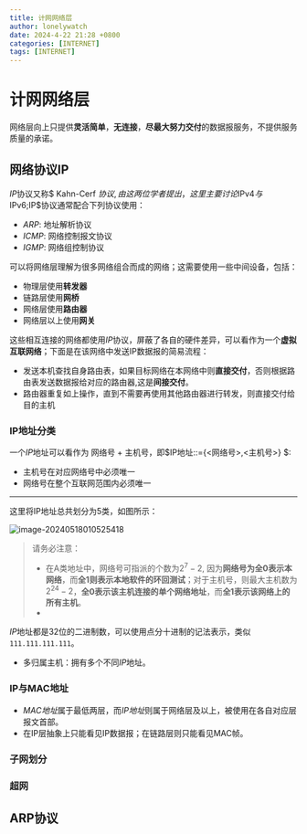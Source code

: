 ```yaml
---
title: 计网网络层
author: lonelywatch
date: 2024-4-22 21:28 +0800
categories: [INTERNET]
tags: [INTERNET]  
---
```


# 计网网络层

网络层向上只提供**灵活简单**，**无连接**，**尽最大努力交付**的数据报服务，不提供服务质量的承诺。

## 网络协议IP

$IP$协议又称$ Kahn-Cerf $协议,由这两位学者提出，这里主要讨论$IPv4$与$IPv6$;$IP$协议通常配合下列协议使用：

- $ARP$: 地址解析协议
- $ICMP$: 网络控制报文协议
- $IGMP$: 网络组控制协议

可以将网络层理解为很多网络组合而成的网络；这需要使用一些中间设备，包括：

- 物理层使用**转发器**
- 链路层使用**网桥**
- 网络层使用**路由器**
- 网络层以上使用**网关**

这些相互连接的网络都使用$IP$协议，屏蔽了各自的硬件差异，可以看作为一个**虚拟互联网络**；下面是在该网络中发送IP数据报的简易流程：

- 发送本机查找自身路由表，如果目标网络在本网络中则**直接交付**，否则根据路由表发送数据报给对应的路由器,这是**间接交付**。
- 路由器重复如上操作，直到不需要再使用其他路由器进行转发，则直接交付给目的主机

### IP地址分类

一个$IP$地址可以看作为 网络号 + 主机号，即$IP地址::={<网络号>,<主机号>} $:

- 主机号在对应网络号中必须唯一
- 网络号在整个互联网范围内必须唯一

---

这里将IP地址总共划分为5类，如图所示：

![image-20240518010525418](https://lonelywatch-1306651324.cos.ap-beijing.myqcloud.com/image-20240518010525418.png)

> 请务必注意：
>
> - 在A类地址中，网络号可指派的个数为$2^{7} -2$, 因为**网络号为全0表示本网络**，而**全1则表示本地软件的环回测试**；对于主机号，则最大主机数为$2^{24} -2$，**全0表示该主机连接的单个网络地址**，而**全1表示该网络上的所有主机**。
> - 

$IP$地址都是32位的二进制数，可以使用点分十进制的记法表示，类似`111.111.111.111`。

- 多归属主机：拥有多个不同$IP$地址。

### IP与MAC地址

- $MAC地址$属于最低两层，而$IP地址$则属于网络层及以上，被使用在各自对应层报文首部。
- 在IP层抽象上只能看见IP数据报；在链路层则只能看见MAC帧。

### 子网划分



### 超网



## ARP协议

